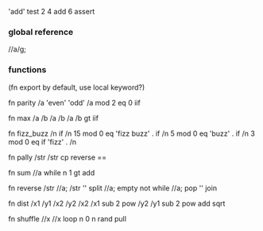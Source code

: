 
'add' test
    2 4 add
    6 assert


### global reference

//a/g;

### functions

(fn export by default, use local keyword?)

fn parity /a
    'even' 'odd'
    /a mod 2 eq 0
    iif

fn max /a /b
    /a /b
    /a /b gt
    iif

fn fizz_buzz /n
    if /n 15 mod 0 eq
        'fizz buzz' .
    if /n 5 mod 0 eq
        'buzz' .
    if /n 3 mod 0 eq if
        'fizz' .
    /n

fn pally /str
    /str cp reverse ==

fn sum //a
    while n 1 gt
        add

fn reverse /str
    //a; /str '' split
    //a; empty not while
        //a; pop
    '' join

fn dist /x1 /y1 /x2 /y2
    /x2 /x1 sub
    2 pow
    /y2 /y1 sub
    2 pow
    add sqrt

fn shuffle //x
    //x
    loop n
        0 n rand
        pull







